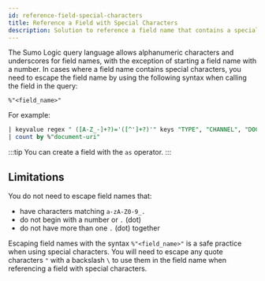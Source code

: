 ```yaml
---
id: reference-field-special-characters
title: Reference a Field with Special Characters
description: Solution to reference a field name that contains a special character.
---
```




The Sumo Logic query language allows alphanumeric characters and underscores for field names, with the exception of starting a field name with a number. In cases where a field name contains special characters, you need to escape the field name by using the following syntax when calling the field in the query:

`%"<field_name>"`

For example:

```sql
| keyvalue regex " ([A-Z_-]+?)='([^']+?)'" keys "TYPE", "CHANNEL", "DOCUMENT-URI"
| count by %"document-uri"
```

:::tip
You can create a field with the `as` operator.
:::

## Limitations

You do not need to escape field names that:

* have characters matching `a-zA-Z0-9_.`
* do not begin with a number or `.` (dot)
* do not have more than one `.` (dot) together

Escaping field names with the syntax `%"<field_name>"` is a safe practice when using special characters. You will need to escape any quote characters `"` with a backslash `\` to use them in the field name when referencing a field with special characters.
